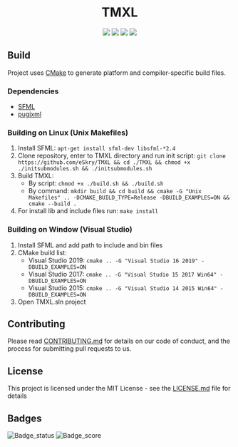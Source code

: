 <h1 align="center">TMXL</h1>

<div align="center">
 <a href="https://travis-ci.com/eSkry/TMXL"><img src="https://travis-ci.com/eSkry/TMXL.svg?branch=TMXL_V1" /></a>
 <a href="https://coveralls.io/github/eSkry/TMXL?branch=TMXL_V1"><img src="https://coveralls.io/repos/github/eSkry/TMXL/badge.svg?branch=TMXL_V1" /></a>
 <a href="https://www.codefactor.io/repository/github/eskry/tmxl"><img src="https://www.codefactor.io/repository/github/eskry/tmxl/badge" /></a>
 <a href="https://github.com/eSkry/TMXL/blob/TMXL_V1/LICENSE.md"><img src="https://img.shields.io/badge/License-MIT-blue.svg" /></a>
</div>

## Build
Project uses [CMake](https://cmake.org) to generate platform and compiler-specific build files.

### Dependencies
- [SFML](https://www.sfml-dev.org)
- [pugixml](https://pugixml.org)

### Building on Linux (Unix Makefiles)
1. Install SFML: `apt-get install sfml-dev libsfml-*2.4`
1. Clone repository, enter to TMXL directory and run init script: `git clone https://github.com/eSkry/TMXL && cd ./TMXL && chmod +x ./initsubmodules.sh && ./initsubmodules.sh`
1. Build TMXL:
    - By script: `chmod +x ./build.sh && ./build.sh`
    - By command: `mkdir build && cd build && cmake -G "Unix Makefiles" .. -DCMAKE_BUILD_TYPE=Release -DBUILD_EXAMPLES=ON && cmake --build .`
1. For install lib and include files run: `make install`

### Building on Window (Visual Studio)
1. Install SFML and add path to include and bin files
1. CMake build list:
    - Visual Studio 2019: `cmake .. -G "Visual Studio 16 2019" -DBUILD_EXAMPLES=ON`
    - Visual Studio 2017: `cmake .. -G "Visual Studio 15 2017 Win64" -DBUILD_EXAMPLES=ON`
    - Visual Studio 2015: `cmake .. -G "Visual Studio 14 2015 Win64" -DBUILD_EXAMPLES=ON`
1. Open TMXL.sln project

## Contributing
Please read [CONTRIBUTING.md](CONTRIBUTING.md) for details on our code of conduct, and the process for submitting pull requests to us.

## License
This project is licensed under the MIT License - see the [LICENSE.md](LICENSE.md) file for details

## Badges
![Badge_status](https://www.code-inspector.com/project/226/status/svg) ![Badge_score](https://www.code-inspector.com/project/226/score/svg) 
